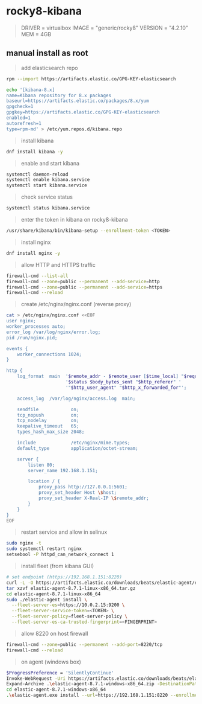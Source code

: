# rocky8-kibana

> DRIVER = virtualbox
> IMAGE = "generic/rocky8"
> VERSION = "4.2.10"
> MEM = 4GB

## manual install as root

> add elasticsearch repo

```bash
rpm --import https://artifacts.elastic.co/GPG-KEY-elasticsearch

echo '[kibana-8.x]
name=Kibana repository for 8.x packages
baseurl=https://artifacts.elastic.co/packages/8.x/yum
gpgcheck=1
gpgkey=https://artifacts.elastic.co/GPG-KEY-elasticsearch
enabled=1
autorefresh=1
type=rpm-md' > /etc/yum.repos.d/kibana.repo
```

> install kibana

```bash
dnf install kibana -y
```

> enable and start kibana

```bash
systemctl daemon-reload
systemctl enable kibana.service
systemctl start kibana.service
```

> check service status

```bash
systemctl status kibana.service
```

> enter the token in kibana on rocky8-kibana

```bash
/usr/share/kibana/bin/kibana-setup --enrollment-token <TOKEN>

```

> install nginx

```bash
dnf install nginx -y
```

> allow HTTP and HTTPS traffic

```bash
firewall-cmd --list-all
firewall-cmd --zone=public --permanent --add-service=http
firewall-cmd --zone=public --permanent --add-service=https
firewall-cmd --reload

```

> create /etc/nginx/nginx.conf (reverse proxy)

```bash
cat > /etc/nginx/nginx.conf <<EOF
user nginx;
worker_processes auto;
error_log /var/log/nginx/error.log;
pid /run/nginx.pid;

events {
    worker_connections 1024;
}

http {
    log_format  main  '$remote_addr - $remote_user [$time_local] "$request" '
                      '$status $body_bytes_sent "$http_referer" '
                      '"$http_user_agent" "$http_x_forwarded_for"';

    access_log  /var/log/nginx/access.log  main;

    sendfile            on;
    tcp_nopush          on;
    tcp_nodelay         on;
    keepalive_timeout   65;
    types_hash_max_size 2048;

    include             /etc/nginx/mime.types;
    default_type        application/octet-stream;

    server {
        listen 80;
        server_name 192.168.1.151;

        location / {
            proxy_pass http://127.0.0.1:5601;
            proxy_set_header Host \$host;
            proxy_set_header X-Real-IP \$remote_addr;
        }
    }
}
EOF
```

> restart service and allow in selinux

```bash
sudo nginx -t
sudo systemctl restart nginx
setsebool -P httpd_can_network_connect 1
```

> install fleet (from kibana GUI)

```bash
# set endpoint (https://192.168.1.151:8220)
curl -L -O https://artifacts.elastic.co/downloads/beats/elastic-agent/elastic-agent-8.7.1-linux-x86_64.tar.gz
tar xzvf elastic-agent-8.7.1-linux-x86_64.tar.gz
cd elastic-agent-8.7.1-linux-x86_64
sudo ./elastic-agent install \
  --fleet-server-es=https://10.0.2.15:9200 \
  --fleet-server-service-token=<TOKEN> \
  --fleet-server-policy=fleet-server-policy \
  --fleet-server-es-ca-trusted-fingerprint=<FINGERPRINT>
```

> allow 8220 on host firewall

```bash
firewall-cmd --zone=public --permanent --add-port=8220/tcp
firewall-cmd --reload
```

> on agent (windows box)

```bash
$ProgressPreference = 'SilentlyContinue'
Invoke-WebRequest -Uri https://artifacts.elastic.co/downloads/beats/elastic-agent/elastic-agent-8.7.1-windows-x86_64.zip -OutFile elastic-agent-8.7.1-windows-x86_64.zip
Expand-Archive .\elastic-agent-8.7.1-windows-x86_64.zip -DestinationPath .
cd elastic-agent-8.7.1-windows-x86_64
.\elastic-agent.exe install --url=https://192.168.1.151:8220 --enrollment-token=<TOKEN>
```
